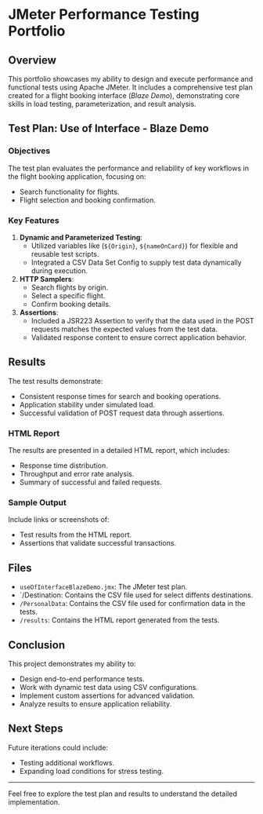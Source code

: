 # JMeter Performance Testing Portfolio

## Overview
This portfolio showcases my ability to design and execute performance and functional tests using Apache JMeter. It includes a comprehensive test plan created for a flight booking interface (*Blaze Demo*), demonstrating core skills in load testing, parameterization, and result analysis.

## Test Plan: Use of Interface - Blaze Demo

### Objectives
The test plan evaluates the performance and reliability of key workflows in the flight booking application, focusing on:
- Search functionality for flights.
- Flight selection and booking confirmation.

### Key Features
1. **Dynamic and Parameterized Testing**:
   - Utilized variables like (`${Origin}`, `${nameOnCard}`) for flexible and reusable test scripts.
   - Integrated a CSV Data Set Config to supply test data dynamically during execution.
2. **HTTP Samplers**:
   - Search flights by origin.
   - Select a specific flight.
   - Confirm booking details.
3. **Assertions**:
   - Included a JSR223 Assertion to verify that the data used in the POST requests matches the expected values from the test data.
   - Validated response content to ensure correct application behavior.

## Results
The test results demonstrate:
- Consistent response times for search and booking operations.
- Application stability under simulated load.
- Successful validation of POST request data through assertions.

### HTML Report
The results are presented in a detailed HTML report, which includes:
- Response time distribution.
- Throughput and error rate analysis.
- Summary of successful and failed requests.

### Sample Output
Include links or screenshots of:
- Test results from the HTML report.
- Assertions that validate successful transactions.

## Files
- `useOfInterfaceBlazeDemo.jmx`: The JMeter test plan. 
- `/Destination:  Contains the CSV file used for select diffents destinations.
- `/PersonalData`: Contains the CSV file used for confirmation data in the tests.
- `/results`: Contains the HTML report generated from the tests.

## Conclusion
This project demonstrates my ability to:
- Design end-to-end performance tests.
- Work with dynamic test data using CSV configurations.
- Implement custom assertions for advanced validation.
- Analyze results to ensure application reliability.

## Next Steps
Future iterations could include:
- Testing additional workflows.
- Expanding load conditions for stress testing.

---

Feel free to explore the test plan and results to understand the detailed implementation.
